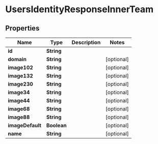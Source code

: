 

# UsersIdentityResponseInnerTeam


## Properties

| Name | Type | Description | Notes |
|------------ | ------------- | ------------- | -------------|
|**id** | **String** |  |  |
|**domain** | **String** |  |  [optional] |
|**image102** | **String** |  |  [optional] |
|**image132** | **String** |  |  [optional] |
|**image230** | **String** |  |  [optional] |
|**image34** | **String** |  |  [optional] |
|**image44** | **String** |  |  [optional] |
|**image68** | **String** |  |  [optional] |
|**image88** | **String** |  |  [optional] |
|**imageDefault** | **Boolean** |  |  [optional] |
|**name** | **String** |  |  [optional] |



